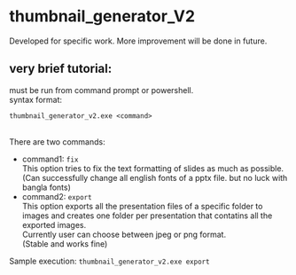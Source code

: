 # thumbnail_generator_V2
Developed for specific work. More improvement will be done in future.

## very brief tutorial:
 must be run from command prompt or powershell.<br>
 syntax format: <br><p>`thumbnail_generator_v2.exe <command>`</p><br>
              There are two commands:
              <ul>
                <li>
                command1: `fix` <br>
                    This option tries to fix the text formatting of slides as much as possible.<br>
                    (Can successfully change all english fonts of a pptx file. but no luck with bangla fonts)
                 </li>
                <li>
                command2: `export` <br>
                    This option exports all the presentation files of a specific folder to images and creates one folder per presentation that contatins all the exported images.
                 <br>Currently user can choose between jpeg or png format.
                <br>(Stable and works fine)
               </li>
              </ul>
              Sample execution: `thumbnail_generator_v2.exe export`
